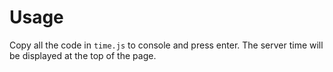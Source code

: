 # Usage
Copy all the code in `time.js` to console and press enter. The server time will be displayed at the top of the page.